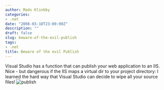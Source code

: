 ```yaml
---
author: Mads Klinkby
categories:
- .net
date: "2008-03-10T23:00:00Z"
description: ""
draft: false
slug: beware-of-the-evil-publish
tags:
- .net
title: Beware of the evil Publish
---
```



Visual Studio has a function that can publish your web application to an IIS. Nice - but dangerous if the IIS maps a virtual dir to your project directory: I learned the hard way that Visual Studio can decide to wipe all your source files! ![publish](http://static.getya.net/013/images/publish.gif)

